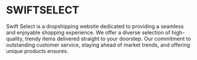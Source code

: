 # SWIFTSELECT
Swift Select is a dropshipping website dedicated to providing a seamless and enjoyable shopping experience. We offer a diverse selection of high-quality, trendy items delivered straight to your doorstep. Our commitment to outstanding customer service, staying ahead of market trends, and offering unique products ensures.

